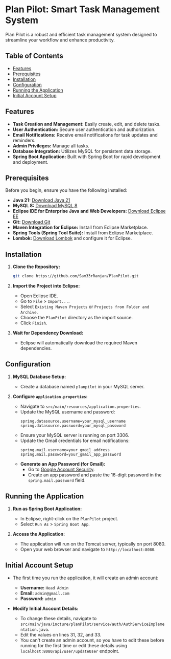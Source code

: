 # Plan Pilot: Smart Task Management System

Plan Pilot is a robust and efficient task management system designed to streamline your workflow and enhance productivity.

## Table of Contents

- [Features](#features)
- [Prerequisites](#prerequisites)
- [Installation](#installation)
- [Configuration](#configuration)
- [Running the Application](#running-the-application)
- [Initial Account Setup](#initial-account-setup)

## Features

- **Task Creation and Management:** Easily create, edit, and delete tasks.
- **User Authentication:** Secure user authentication and authorization.
- **Email Notifications:** Receive email notifications for task updates and reminders.
- **Admin Privileges:** Manage all tasks.
- **Database Integration:** Utilizes MySQL for persistent data storage.
- **Spring Boot Application:** Built with Spring Boot for rapid development and deployment.

## Prerequisites

Before you begin, ensure you have the following installed:

- **Java 21:** [Download Java 21](https://www.oracle.com/java/technologies/javase/jdk21-archive-downloads.html)
- **MySQL 8:** [Download MySQL 8](https://dev.mysql.com/downloads/mysql/)
- **Eclipse IDE for Enterprise Java and Web Developers:** [Download Eclipse EE](https://www.eclipse.org/downloads/packages/)
- **Git:** [Download Git](https://git-scm.com/downloads)
- **Maven Integration for Eclipse:** Install from Eclipse Marketplace.
- **Spring Tools (Spring Tool Suite):** Install from Eclipse Marketplace.
- **Lombok:** [Download Lombok](https://projectlombok.org/download) and configure it for Eclipse.

## Installation

1.  **Clone the Repository:**
    ```bash
    git clone https://github.com/Sam33rRanjan/PlanPilot.git
    ```

2.  **Import the Project into Eclipse:**
    -   Open Eclipse IDE.
    -   Go to `File` > `Import...`.
    -   Select `Existing Maven Projects` or `Projects from Folder and Archive`.
    -   Choose the `PlanPilot` directory as the import source.
    -   Click `Finish`.

3.  **Wait for Dependency Download:**
    -   Eclipse will automatically download the required Maven dependencies.

## Configuration

1.  **MySQL Database Setup:**
    -   Create a database named `planpilot` in your MySQL server.

2.  **Configure `application.properties`:**
    -   Navigate to `src/main/resources/application.properties`.
    -   Update the MySQL username and password:
        ```properties
        spring.datasource.username=your_mysql_username
        spring.datasource.password=your_mysql_password
        ```
    -   Ensure your MySQL server is running on port 3306.
    -   Update the Gmail credentials for email notifications:
        ```properties
        spring.mail.username=your_gmail_address
        spring.mail.password=your_gmail_app_password
        ```
    -   **Generate an App Password (for Gmail):**
        -   Go to [Google Account Security](https://myaccount.google.com/apppasswords).
        -   Create an app password and paste the 16-digit password in the `spring.mail.password` field.

## Running the Application

1.  **Run as Spring Boot Application:**
    -   In Eclipse, right-click on the `PlanPilot` project.
    -   Select `Run As` > `Spring Boot App`.

2.  **Access the Application:**
    -   The application will run on the Tomcat server, typically on port 8080.
    -   Open your web browser and navigate to `http://localhost:8080`.

## Initial Account Setup

-   The first time you run the application, it will create an admin account:
    -   **Username:** `Head Admin`
    -   **Email:** `admin@gmail.com`
    -   **Password:** `admin`

-   **Modify Initial Account Details:**
    -   To change these details, navigate to `src/main/java/incture/planPilot/service/auth/AuthServiceImplementation.java`.
    -   Edit the values on lines 31, 32, and 33.
    -   You can't create an admin account, so you have to edit these before running for the first time or edit these details using `localhost:8080/api/user/updateUser` endpoint.

